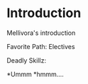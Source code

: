 Introduction
============

Mellivora's introduction

Favorite Path: Electives

Deadly Skillz: 

*Ummm
*hmmm....